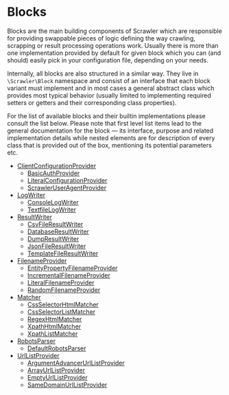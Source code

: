 # Blocks
Blocks are the main building components of Scrawler which are
responsible for providing swappable pieces of logic defining
the way crawling, scrapping or result processing operations
work. Usually there is more than one implementation provided by
default for given block which you can (and should) easily pick
in your configuration file, depending on your needs.

Internally, all blocks are also structured in a similar way.
They live in `\Scrawler\Block` namespace and consist of an
interface that each block variant must implement and in most
cases a general abstract class which provides most typical
behavior (usually limited to implementing required setters or
getters and their corresponding class properties).

For the list of available blocks and their builtin implementations
please consult the list below. Please note that first level list
items lead to the general documentation for the block — its interface,
purpose and related implementation details while nested elements are
for description of every class that is provided out of the box,
mentioning its potential parameters etc.

- [ClientConfigurationProvider](blocks/clientconfigurationprovider.md)
    - [BasicAuthProvider](blocks/clientconfigurationprovider.md#basicauthprovider)
    - [LiteralConfigurationProvider](blocks/clientconfigurationprovider.md#literalconfigurationprovider)
    - [ScrawlerUserAgentProvider](blocks/clientconfigurationprovider.md#scrawleruseragentprovider)
- [LogWriter](blocks/logwriter.md)
    - [ConsoleLogWriter](blocks/logwriter.md#consolelogwriter)
    - [TextfileLogWriter](blocks/logwriter.md#textfilelogwriter)
- [ResultWriter](blocks/resultwriter.md)
    - [CsvFileResultWriter](blocks/resultwriter.md#csvfileresultwriter)
    - [DatabaseResultWriter](blocks/resultwriter.md#databaseresultwriter)
    - [DumpResultWriter](blocks/resultwriter.md#dumpresultwriter)
    - [JsonFileResultWriter](blocks/resultwriter.md#jsonfileresultwriter)
    - [TemplateFileResultWriter](blocks/resultwriter.md#templatefileresultwriter)
- [FilenameProvider](blocks/filenameprovider.md)
    - [EntityPropertyFilenameProvider](blocks/filenameprovider.md#entitypropertyfilenameprovider)
    - [IncrementalFilenameProvider](blocks/filenameprovider.md#incrementalfilenameprovider)
    - [LiteralFilenameProvider](blocks/filenameprovider.md#literalfilenameprovider)
    - [RandomFilenameProvider](blocks/filenameprovider.md#randomfilenameprovider)
- [Matcher](blocks/matcher.md)
    - [CssSelectorHtmlMatcher](blocks/matcher.md#cssselectorhtmlmatcher)
    - [CssSelectorListMatcher](blocks/matcher.md#cssselectorlistmatcher)
    - [RegexHtmlMatcher](blocks/matcher.md#regexhtmlmatcher)
    - [XpathHtmlMatcher](blocks/matcher.md#xpathhtmlmatcher)
    - [XpathListMatcher](blocks/matcher.md#xpathlistmatcher)
- [RobotsParser](blocks/robotsparser.md)
    - [DefaultRobotsParser](blocks/robotsparser.md#defaultrobotsparser)
- [UrlListProvider](blocks/urllistprovider.md)
    - [ArgumentAdvancerUrlListProvider](blocks/urllistprovider.md#argumentadvancerurllistprovider)
    - [ArrayUrlListProvider](blocks/urllistprovider.md#arrayurllistprovider)
    - [EmptyUrlListProvider](blocks/urllistprovider.md#emptyurllistprovider)
    - [SameDomainUrlListProvider](blocks/urllistprovider.md#samedomainurllistprovider)

